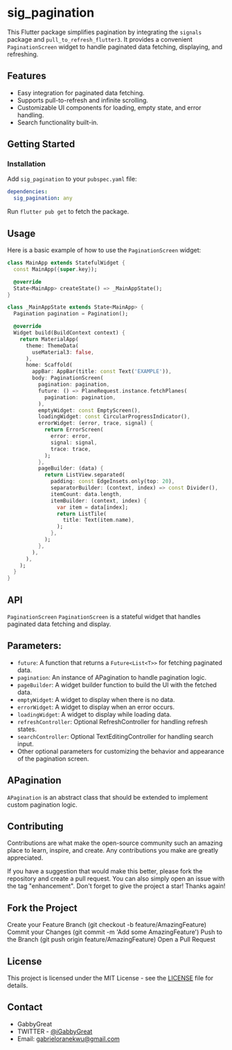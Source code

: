 # sig_pagination

This Flutter package simplifies pagination by integrating the `signals` package and `pull_to_refresh_flutter3`. It provides a convenient `PaginationScreen` widget to handle paginated data fetching, displaying, and refreshing.

## Features

- Easy integration for paginated data fetching.
- Supports pull-to-refresh and infinite scrolling.
- Customizable UI components for loading, empty state, and error handling.
- Search functionality built-in.

## Getting Started

### Installation

Add `sig_pagination` to your `pubspec.yaml` file:

```yaml
dependencies:
  sig_pagination: any
```

Run `flutter pub get` to fetch the package.

## Usage

Here is a basic example of how to use the `PaginationScreen` widget:

```dart
class MainApp extends StatefulWidget {
  const MainApp({super.key});

  @override
  State<MainApp> createState() => _MainAppState();
}

class _MainAppState extends State<MainApp> {
  Pagination pagination = Pagination();

  @override
  Widget build(BuildContext context) {
    return MaterialApp(
      theme: ThemeData(
        useMaterial3: false,
      ),
      home: Scaffold(
        appBar: AppBar(title: const Text('EXAMPLE')),
        body: PaginationScreen(
          pagination: pagination,
          future: () => PlaneRequest.instance.fetchPlanes(
            pagination: pagination,
          ),
          emptyWidget: const EmptyScreen(),
          loadingWidget: const CircularProgressIndicator(),
          errorWidget: (error, trace, signal) {
            return ErrorScreen(
              error: error,
              signal: signal,
              trace: trace,
            );
          },
          pageBuilder: (data) {
            return ListView.separated(
              padding: const EdgeInsets.only(top: 20),
              separatorBuilder: (context, index) => const Divider(),
              itemCount: data.length,
              itemBuilder: (context, index) {
                var item = data[index];
                return ListTile(
                  title: Text(item.name),
                );
              },
            );
          },
        ),
      ),
    );
  }
}
```

## API

`PaginationScreen`
`PaginationScreen` is a stateful widget that handles paginated data fetching and display.

## Parameters:

- `future`: A function that returns a `Future<List<T>>` for fetching paginated data.
- `pagination`: An instance of APagination to handle pagination logic.
- `pageBuilder`: A widget builder function to build the UI with the fetched data.
- `emptyWidget`: A widget to display when there is no data.
- `errorWidget`: A widget to display when an error occurs.
- `loadingWidget`: A widget to display while loading data.
- `refreshController`: Optional RefreshController for handling refresh states.
- `searchController`: Optional TextEditingController for handling search input.
- Other optional parameters for customizing the behavior and appearance of the pagination screen.

## APagination

`APagination` is an abstract class that should be extended to implement custom pagination logic.

## Contributing

Contributions are what make the open-source community such an amazing place to learn, inspire, and create. Any contributions you make are greatly appreciated.

If you have a suggestion that would make this better, please fork the repository and create a pull request. You can also simply open an issue with the tag "enhancement".
Don't forget to give the project a star! Thanks again!

## Fork the Project

Create your Feature Branch (git checkout -b feature/AmazingFeature)
Commit your Changes (git commit -m 'Add some AmazingFeature')
Push to the Branch (git push origin feature/AmazingFeature)
Open a Pull Request

## License

This project is licensed under the MIT License - see the [LICENSE](LICENSE) file for details.

## Contact

- GabbyGreat
- TWITTER - [@iGabbyGreat](https://twitter.com/iGabbygreat)
- Email: [gabrieloranekwu@gmail.com](mailto:gabrieloranekwu@gmail.com)

